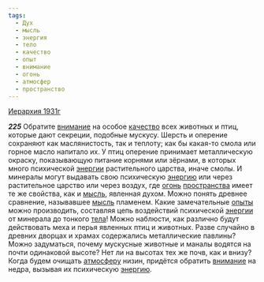 ```yaml
---
tags:
  - Дух
  - мысль
  - энергия
  - тело
  - качество
  - опыт
  - внимание
  - огонь
  - атмосфер
  - пространство
---
```


[Иерархия 1931г](/agni/1931)

___225___
Обратите [внимание](/tag/#внимание) на особое [качество](/tag/#качество) всех животных и птиц, которые дают секреции, подобные мускусу. Шерсть и оперение сохраняют как маслянистость, так и теплоту; как бы какая-то смола или горное масло напитало их. У птиц оперение принимает металлическую окраску, показывающую питание корнями или зёрнами, в которых много психической [энергии](/tag/#энергия) растительного царства, иначе смолы. И минералы могут выдавать свою психическую [энергию](/tag/#энергия) или через растительное царство или через воздух, где [огонь](/tag/#огонь) [пространства](/tag/#пространство) имеет те же свойства, как и [мысль](/tag/#мысль), явленная духом. Можно понять древнее сравнение, называвшее [мысль](/tag/#мысль) пламенем. Какие замечательные [опыты](/tag/#опыт) можно производить, составляя цепь воздействий психической [энергии](/tag/#энергия) от минерала до тонкого [тела](/tag/#тело)! Можно наблюсти, как различно будут действовать меха и перья явленных птиц и животных. Разве случайно в древних дворцах и храмах содержались металлические павлины? Можно задуматься, почему мускусные животные и маналы водятся на почти одинаковой высоте? Нет ли на высотах тех же почв, как и внизу? Когда будем очищать [атмосферу](/tag/#атмосфер) низин, придётся обратить [внимание](/tag/#внимание) на недра, вызывая их психическую [энергию](/tag/#энергия).   

